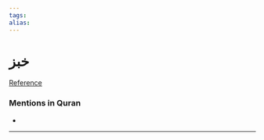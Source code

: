 ```yaml
---
tags: 
alias: 
---
```


# خبز

[Reference](https://corpus.quran.com/concept.jsp?id=bread)

### Mentions in Quran
- 

---

